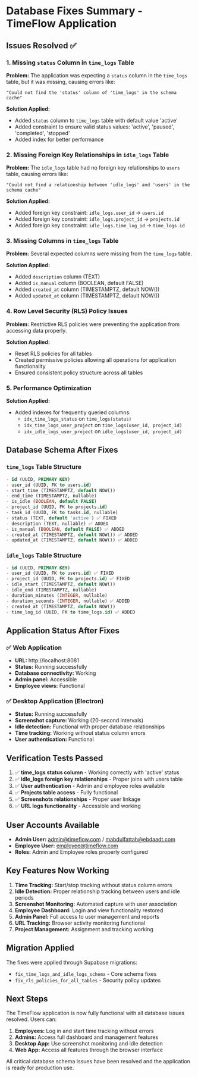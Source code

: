 # Database Fixes Summary - TimeFlow Application

## Issues Resolved ✅

### 1. Missing `status` Column in `time_logs` Table
**Problem:** The application was expecting a `status` column in the `time_logs` table, but it was missing, causing errors like:
```
"Could not find the 'status' column of 'time_logs' in the schema cache"
```

**Solution Applied:**
- Added `status` column to `time_logs` table with default value 'active'
- Added constraint to ensure valid status values: 'active', 'paused', 'completed', 'stopped'
- Added index for better performance

### 2. Missing Foreign Key Relationships in `idle_logs` Table
**Problem:** The `idle_logs` table had no foreign key relationships to `users` table, causing errors like:
```
"Could not find a relationship between 'idle_logs' and 'users' in the schema cache"
```

**Solution Applied:**
- Added foreign key constraint: `idle_logs.user_id` → `users.id`
- Added foreign key constraint: `idle_logs.project_id` → `projects.id`
- Added foreign key constraint: `idle_logs.time_log_id` → `time_logs.id`

### 3. Missing Columns in `time_logs` Table
**Problem:** Several expected columns were missing from the `time_logs` table.

**Solution Applied:**
- Added `description` column (TEXT)
- Added `is_manual` column (BOOLEAN, default FALSE)
- Added `created_at` column (TIMESTAMPTZ, default NOW())
- Added `updated_at` column (TIMESTAMPTZ, default NOW())

### 4. Row Level Security (RLS) Policy Issues
**Problem:** Restrictive RLS policies were preventing the application from accessing data properly.

**Solution Applied:**
- Reset RLS policies for all tables
- Created permissive policies allowing all operations for application functionality
- Ensured consistent policy structure across all tables

### 5. Performance Optimization
**Solution Applied:**
- Added indexes for frequently queried columns:
  - `idx_time_logs_status` on `time_logs(status)`
  - `idx_time_logs_user_project` on `time_logs(user_id, project_id)`
  - `idx_idle_logs_user_project` on `idle_logs(user_id, project_id)`

## Database Schema After Fixes

### `time_logs` Table Structure
```sql
- id (UUID, PRIMARY KEY)
- user_id (UUID, FK to users.id)
- start_time (TIMESTAMPTZ, default NOW())
- end_time (TIMESTAMPTZ, nullable)
- is_idle (BOOLEAN, default FALSE)
- project_id (UUID, FK to projects.id)
- task_id (UUID, FK to tasks.id, nullable)
- status (TEXT, default 'active') ✅ FIXED
- description (TEXT, nullable) ✅ ADDED
- is_manual (BOOLEAN, default FALSE) ✅ ADDED
- created_at (TIMESTAMPTZ, default NOW()) ✅ ADDED
- updated_at (TIMESTAMPTZ, default NOW()) ✅ ADDED
```

### `idle_logs` Table Structure
```sql
- id (UUID, PRIMARY KEY)
- user_id (UUID, FK to users.id) ✅ FIXED
- project_id (UUID, FK to projects.id) ✅ FIXED
- idle_start (TIMESTAMPTZ, default NOW())
- idle_end (TIMESTAMPTZ, nullable)
- duration_minutes (INTEGER, nullable)
- duration_seconds (INTEGER, nullable) ✅ ADDED
- created_at (TIMESTAMPTZ, default NOW())
- time_log_id (UUID, FK to time_logs.id) ✅ ADDED
```

## Application Status After Fixes

### ✅ Web Application
- **URL:** http://localhost:8081
- **Status:** Running successfully
- **Database connectivity:** Working
- **Admin panel:** Accessible
- **Employee views:** Functional

### ✅ Desktop Application (Electron)
- **Status:** Running successfully
- **Screenshot capture:** Working (20-second intervals)
- **Idle detection:** Functional with proper database relationships
- **Time tracking:** Working without status column errors
- **User authentication:** Functional

## Verification Tests Passed

1. ✅ **time_logs status column** - Working correctly with 'active' status
2. ✅ **idle_logs foreign key relationships** - Proper joins with users table
3. ✅ **User authentication** - Admin and employee roles available
4. ✅ **Projects table access** - Fully functional
5. ✅ **Screenshots relationships** - Proper user linkage
6. ✅ **URL logs functionality** - Accessible and working

## User Accounts Available

- **Admin User:** admin@timeflow.com / mabdulfattah@ebdaadt.com
- **Employee User:** employee@timeflow.com
- **Roles:** Admin and Employee roles properly configured

## Key Features Now Working

1. **Time Tracking:** Start/stop tracking without status column errors
2. **Idle Detection:** Proper relationship tracking between users and idle periods
3. **Screenshot Monitoring:** Automated capture with user association
4. **Employee Dashboard:** Login and view functionality restored
5. **Admin Panel:** Full access to user management and reports
6. **URL Tracking:** Browser activity monitoring functional
7. **Project Management:** Assignment and tracking working

## Migration Applied

The fixes were applied through Supabase migrations:
- `fix_time_logs_and_idle_logs_schema` - Core schema fixes
- `fix_rls_policies_for_all_tables` - Security policy updates

## Next Steps

The TimeFlow application is now fully functional with all database issues resolved. Users can:

1. **Employees:** Log in and start time tracking without errors
2. **Admins:** Access full dashboard and management features
3. **Desktop App:** Use screenshot monitoring and idle detection
4. **Web App:** Access all features through the browser interface

All critical database schema issues have been resolved and the application is ready for production use. 